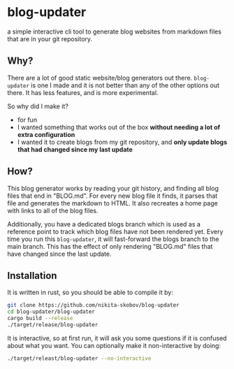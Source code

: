 # blog-updater

a simple interactive cli tool to generate blog websites from markdown files that are in your git repository.


## Why?

There are a lot of good static website/blog generators out there. `blog-updater` is one I made and it is not better than any of the other options out there. It has less features, and is more experimental.

So why did I make it?

- for fun
- I wanted something that works out of the box **without needing a lot of extra configuration**
- I wanted it to create blogs from my git repository, and **only update blogs that had changed since my last update**

## How?

This blog generator works by reading your git history, and finding all blog files that end in "BLOG.md". For every new blog file it finds, it parses that file and generates the markdown to HTML. It also recreates a home page with links to all of the blog files.

Additionally, you have a dedicated blogs branch which is used as a reference point to track which blog files have not been rendered yet. Every time you run this `blog-updater`, it will fast-forward the blogs branch to the main branch. This has the effect of only rendering "BLOG.md" files that have changed since the last update.

## Installation

It is written in rust, so you should be able to compile it by:

```sh
git clone https://github.com/nikita-skobov/blog-updater
cd blog-updater/blog-updater
cargo build --release
./target/release/blog-updater
```

It is interactive, so at first run, it will ask you some questions if it is confused about what you want. You can optionally make it non-interactive by doing:

```sh
./target/releast/blog-updater --no-interactive
```
